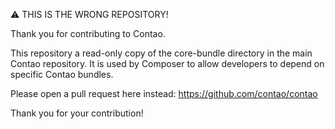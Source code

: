 ⚠ THIS IS THE WRONG REPOSITORY!

Thank you for contributing to Contao.

This repository a read-only copy of the core-bundle directory in the main
Contao repository. It is used by Composer to allow developers to depend on
specific Contao bundles.

Please open a pull request here instead: https://github.com/contao/contao

Thank you for your contribution!
